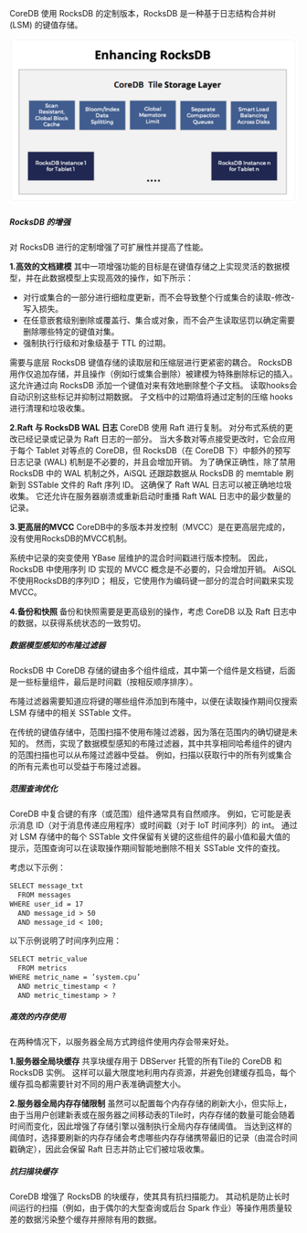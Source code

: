 CoreDB 使用 RocksDB 的定制版本，RocksDB 是一种基于日志结构合并树 (LSM) 的键值存储。

![](../../assets/chapter9/36.png)

##### **RocksDB 的增强**

对 RocksDB 进行的定制增强了可扩展性并提高了性能。

**1.高效的文档建模**
其中一项增强功能的目标是在键值存储之上实现灵活的数据模型，并在此数据模型上实现高效的操作，如下所示：

* 对行或集合的一部分进行细粒度更新，而不会导致整个行或集合的读取-修改-写入损失。
* 在任意嵌套级别删除或覆盖行、集合或对象，而不会产生读取惩罚以确定需要删除哪些特定的键值对集。
* 强制执行行级和对象级基于 TTL 的过期。

需要与底层 RocksDB 键值存储的读取层和压缩层进行更紧密的耦合。 RocksDB 用作仅追加存储，并且操作（例如行或集合删除）被建模为特殊删除标记的插入。 这允许通过向 RocksDB 添加一个键值对来有效地删除整个子文档。 读取hooks会自动识别这些标记并抑制过期数据。 子文档中的过期值将通过定制的压缩 hooks进行清理和垃圾收集。

**2.Raft 与 RocksDB WAL 日志**
CoreDB 使用 Raft 进行复制。 对分布式系统的更改已经记录或记录为 Raft 日志的一部分。 当大多数对等点接受更改时，它会应用于每个 Tablet 对等点的 CoreDB，但 RocksDB（在 CoreDB 下）中额外的预写日志记录 (WAL) 机制是不必要的，并且会增加开销。 为了确保正确性，除了禁用 RocksDB 中的 WAL 机制之外，AiSQL 还跟踪数据从 RocksDB 的 memtable 刷新到 SSTable 文件的 Raft 序列 ID。 这确保了 Raft WAL 日志可以被正确地垃圾收集。 它还允许在服务器崩溃或重新启动时重播 Raft WAL 日志中的最少数量的记录。

**3.更高层的MVCC**
CoreDB中的多版本并发控制（MVCC）是在更高层完成的，没有使用RocksDB的MVCC机制。

系统中记录的突变使用 YBase 层维护的混合时间戳进行版本控制。 因此，RocksDB 中使用序列 ID 实现的 MVCC 概念是不必要的，只会增加开销。 AiSQL不使用RocksDB的序列ID； 相反，它使用作为编码键一部分的混合时间戳来实现 MVCC。

**4.备份和快照**
备份和快照需要是更高级别的操作，考虑 CoreDB 以及 Raft 日志中的数据，以获得系统状态的一致剪切。

##### **数据模型感知的布隆过滤器**

RocksDB 中 CoreDB 存储的键由多个组件组成，其中第一个组件是文档键，后面是一些标量组件，最后是时间戳（按相反顺序排序）。

布隆过滤器需要知道应将键的哪些组件添加到布隆中，以便在读取操作期间仅搜索 LSM 存储中的相关 SSTable 文件。

在传统的键值存储中，范围扫描不使用布隆过滤器，因为落在范围内的确切键是未知的。 然而，实现了数据模型感知的布隆过滤器，其中共享相同哈希组件的键内的范围扫描也可以从布隆过滤器中受益。 例如，扫描以获取行中的所有列或集合的所有元素也可以受益于布隆过滤器。

##### **范围查询优化**

CoreDB 中复合键的有序（或范围）组件通常具有自然顺序。 例如，它可能是表示消息 ID（对于消息传递应用程序）或时间戳（对于 IoT 时间序列）的 int。 通过对 LSM 存储中的每个 SSTable 文件保留有关键的这些组件的最小值和最大值的提示，范围查询可以在读取操作期间智能地删除不相关 SSTable 文件的查找。

考虑以下示例：

```
SELECT message_txt
  FROM messages
WHERE user_id = 17
  AND message_id > 50
  AND message_id < 100;
```

以下示例说明了时间序列应用：

```
SELECT metric_value
  FROM metrics
WHERE metric_name = ’system.cpu’
  AND metric_timestamp < ?
  AND metric_timestamp > ?
```

##### **高效的内存使用**

在两种情况下，以服务器全局方式跨组件使用内存会带来好处。

**1.服务器全局块缓存**
共享块缓存用于 DBServer 托管的所有Tile的 CoreDB 和 RocksDB 实例。 这样可以最大限度地利用内存资源，并避免创建缓存孤岛，每个缓存孤岛都需要针对不同的用户表准确调整大小。

**2.服务器全局内存存储限制**
虽然可以配置每个内存存储的刷新大小，但实际上，由于当用户创建新表或在服务器之间移动表的Tile时，内存存储的数量可能会随着时间而变化，因此增强了存储引擎以强制执行全局内存存储阈值。 当达到这样的阈值时，选择要刷新的内存存储会考虑哪些内存存储携带最旧的记录（由混合时间戳确定），因此会保留 Raft 日志并防止它们被垃圾收集。

##### **抗扫描块缓存**

CoreDB 增强了 RocksDB 的块缓存，使其具有抗扫描能力。 其动机是防止长时间运行的扫描（例如，由于偶尔的大型查询或后台 Spark 作业）等操作用质量较差的数据污染整个缓存并擦除有用的数据。
